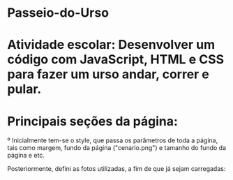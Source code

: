 # Passeio-do-Urso
# Atividade escolar: Desenvolver um código com JavaScript, HTML e CSS para fazer um urso andar, correr e pular.
# Principais seções da página:
º Inicialmente tem-se o style, que passa os parâmetros de toda a página, tais como margem, fundo da página ("cenario.png") e tamanho do fundo da página e etc.
 
Posteriormente, defini as fotos utilizadas, a fim de que já sejam carregadas:
<!-- <img src="urso-1.png" alt="Urso1" class="ursos" id="urso1"/> -->
<!-- <img src="urso-2.png" alt="Urso2" class="ursos" id="urso2"/> -->
<!-- <img src="urso-3.png" alt="Urso3" class="ursos" id="urso3"/> -->

